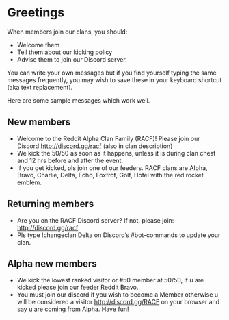 # Greetings

When members join our clans, you should:
- Welcome them
- Tell them about our kicking policy
- Advise them to join our Discord server.

You can write your own messages but if you find yourself typing the same messages frequently, you may wish to save these in your keyboard shortcut (aka text replacement).

Here are some sample messages which work well.

## New members

- Welcome to the Reddit Alpha Clan Family (RACF)! Please join our Discord http://discord.gg/racf (also in clan description)
- We kick the 50/50 as soon as it happens, unless it is during clan chest and 12 hrs before and after the event.
- If you get kicked, pls join one of our feeders. RACF clans are Alpha, Bravo, Charlie, Delta, Echo, Foxtrot, Golf, Hotel with the red rocket emblem.

## Returning members

- Are you on the RACF Discord server? If not, please join: http://discord.gg/racf
- Pls type !changeclan Delta on Discord’s #bot-commands to update your clan.

## Alpha new members

- We kick the lowest ranked visitor or \#50 member at 50/50, if u are kicked please join our feeder Reddit Bravo.
- You must join our discord if you wish to become a Member otherwise u will be considered a visitor  http://discord.gg/RACF on your browser and say u are coming from Alpha. Have fun!
